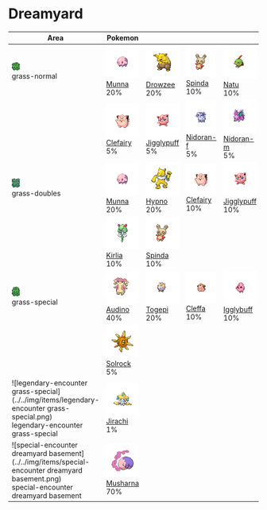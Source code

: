 # Dreamyard

| Area                                                                                                                                            | Pokemon                                                                       | &nbsp;                                                                           | &nbsp;                                                                         | &nbsp;                                                                            | &nbsp;                                                                          | &nbsp;                                                                        |
| ----------------------------------------------------------------------------------------------------------------------------------------------- | ----------------------------------------------------------------------------- | -------------------------------------------------------------------------------- | ------------------------------------------------------------------------------ | --------------------------------------------------------------------------------- | ------------------------------------------------------------------------------- | ----------------------------------------------------------------------------- |
| ![grass-normal](../../img/items/grass-normal.png)<br/>grass-normal<br/>                                                                         | ![munna](../../img/pokemon/517.png) <br/>[Munna](/pokemon/517) <br/>20%       | ![drowzee](../../img/pokemon/096.png) <br/>[Drowzee](/pokemon/096) <br/>20%      | ![spinda](../../img/pokemon/327.png) <br/>[Spinda](/pokemon/327) <br/>10%      | ![natu](../../img/pokemon/177.png) <br/>[Natu](/pokemon/177) <br/>10%             | ![venonat](../../img/pokemon/048.png) <br/>[Venonat](/pokemon/048) <br/>10%     | ![ralts](../../img/pokemon/280.png) <br/>[Ralts](/pokemon/280) <br/>10%       |
|                                                                                                                                                 | ![clefairy](../../img/pokemon/035.png) <br/>[Clefairy](/pokemon/035) <br/>5%  | ![jigglypuff](../../img/pokemon/039.png) <br/>[Jigglypuff](/pokemon/039) <br/>5% | ![nidoran-f](../../img/pokemon/029.png) <br/>[Nidoran-f](/pokemon/029) <br/>5% | ![nidoran-m](../../img/pokemon/032.png) <br/>[Nidoran-m](/pokemon/032) <br/>5%    |
| ![grass-doubles](../../img/items/grass-doubles.png)<br/>grass-doubles<br/>                                                                      | ![munna](../../img/pokemon/517.png) <br/>[Munna](/pokemon/517) <br/>20%       | ![hypno](../../img/pokemon/097.png) <br/>[Hypno](/pokemon/097) <br/>20%          | ![clefairy](../../img/pokemon/035.png) <br/>[Clefairy](/pokemon/035) <br/>10%  | ![jigglypuff](../../img/pokemon/039.png) <br/>[Jigglypuff](/pokemon/039) <br/>10% | ![xatu](../../img/pokemon/178.png) <br/>[Xatu](/pokemon/178) <br/>10%           | ![venomoth](../../img/pokemon/049.png) <br/>[Venomoth](/pokemon/049) <br/>10% |
|                                                                                                                                                 | ![kirlia](../../img/pokemon/281.png) <br/>[Kirlia](/pokemon/281) <br/>10%     | ![spinda](../../img/pokemon/327.png) <br/>[Spinda](/pokemon/327) <br/>10%        |
| ![grass-special](../../img/items/grass-special.png)<br/>grass-special<br/>                                                                      | ![audino](../../img/pokemon/531.png) <br/>[Audino](/pokemon/531) <br/>40%     | ![togepi](../../img/pokemon/175.png) <br/>[Togepi](/pokemon/175) <br/>20%        | ![cleffa](../../img/pokemon/173.png) <br/>[Cleffa](/pokemon/173) <br/>10%      | ![igglybuff](../../img/pokemon/174.png) <br/>[Igglybuff](/pokemon/174) <br/>10%   | ![chingling](../../img/pokemon/433.png) <br/>[Chingling](/pokemon/433) <br/>10% | ![lunatone](../../img/pokemon/337.png) <br/>[Lunatone](/pokemon/337) <br/>5%  |
|                                                                                                                                                 | ![solrock](../../img/pokemon/338.png) <br/>[Solrock](/pokemon/338) <br/>5%    |
| ![legendary-encounter grass-special](../../img/items/legendary-encounter grass-special.png)<br/>legendary-encounter grass-special<br/>          | ![jirachi](../../img/pokemon/385.png) <br/>[Jirachi](/pokemon/385) <br/>1%    |
| ![special-encounter dreamyard basement](../../img/items/special-encounter dreamyard basement.png)<br/>special-encounter dreamyard basement<br/> | ![musharna](../../img/pokemon/518.png) <br/>[Musharna](/pokemon/518) <br/>70% |